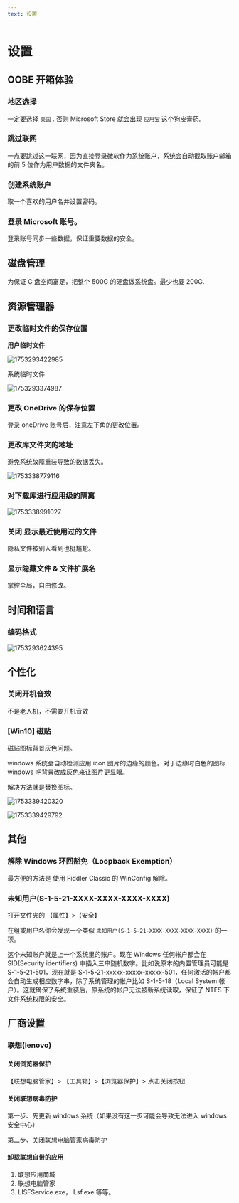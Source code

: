 ```yaml
---
text: 设置
---
```


# 设置

## OOBE 开箱体验

### 地区选择

一定要选择 `美国` . 否则 Microsoft Store 就会出现 `应用宝` 这个狗皮膏药。

### 跳过联网

一点要跳过这一联网，因为直接登录微软作为系统账户，系统会自动截取账户邮箱的前 5 位作为用户数据的文件夹名。

### 创建系统账户

取一个喜欢的用户名并设置密码。

### 登录 Microsoft 账号。

登录账号同步一些数据，保证重要数据的安全。

## 磁盘管理

为保证 C 盘空间富足，把整个 500G 的硬盘做系统盘。最少也要 200G.

## 资源管理器

### 更改临时文件的保存位置

**用户临时文件**

![1753293422985](./.assets/30.1.1_Setting/images/1753293422985.png)

系统临时文件

![1753293374987](./.assets/30.1.1_Setting/images/1753293374987.png)

### 更改 OneDrive 的保存位置

登录 oneDrive 账号后，注意左下角的更改位置。

### 更改库文件夹的地址

避免系统故障重装导致的数据丢失。

![1753338779116](./.assets/30.1.1_Setting/images/1753338779116.png)

### 对下载库进行应用级的隔离

![1753338991027](./.assets/30.1.1_Setting/images/1753338991027.png)

### 关闭 显示最近使用过的文件

隐私文件被别人看到也挺尴尬。

### 显示隐藏文件 & 文件扩展名

掌控全局，自由修改。

## 时间和语言

### 编码格式

![1753293624395](./.assets/30.1.1_Setting/images/1753293624395.png)

## 个性化

### 关闭开机音效

不是老人机，不需要开机音效

### [Win10] 磁贴

磁贴图标背景灰色问题。

windows 系统会自动检测应用 icon 图片的边缘的颜色。对于边缘时白色的图标 windows 吧背景改成灰色来让图片更显眼。

解决方法就是替换图标。

![1753339420320](./.assets/30.1.1_Setting/images/1753339420320.png)

![1753339429792](./.assets/30.1.1_Setting/images/1753339429792.png)

## 其他

### 解除 Windows 环回豁免（Loopback Exemption）

最方便的方法是 使用 Fiddler Classic 的 WinConfig 解除。

### 未知用户(S-1-5-21-XXXX-XXXX-XXXX-XXXX)

打开文件夹的 【属性】>【安全】

在组或用户名你会发现一个类似 `未知用户(S-1-5-21-XXXX-XXXX-XXXX-XXXX)` 的一项。

这个未知账户就是上一个系统里的账户。现在 Windows 任何帐户都会在 SID(Security identifiers) 中插入三串随机数字。比如说原本的内置管理员可能是 S-1-5-21-501，现在就是 S-1-5-21-xxxxx-xxxxx-xxxxx-501，任何激活的帐户都会自动生成相应数字串，除了系统管理的帐户比如 S-1-5-18（Local System 帐户）。这就确保了系统重装后，原系统的帐户无法被新系统读取，保证了 NTFS 下文件系统权限的安全。

## 厂商设置

### 联想(lenovo)

#### 关闭浏览器保护

【联想电脑管家】> 【工具箱】>【浏览器保护】> 点击关闭按钮

#### 关闭联想病毒防护

第一步、先更新 windows 系统（如果没有这一步可能会导致无法进入 windows 安全中心）

第二步、关闭联想电脑管家病毒防护

#### 卸载联想自带的应用

1. 联想应用商城
2. 联想电脑管家
3. LISFService.exe， Lsf.exe 等等。

